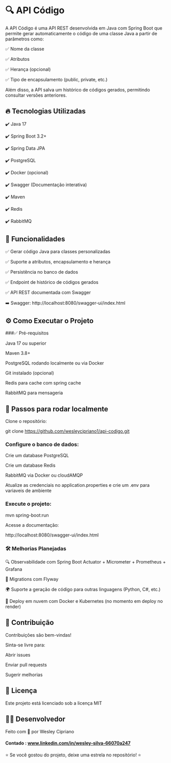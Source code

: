 # 🔍 API Código
A API Código é uma API REST desenvolvida em Java com Spring Boot que permite gerar automaticamente o código de uma classe Java a partir de parâmetros como:

✅ Nome da classe

✅ Atributos

✅ Herança (opcional)

✅ Tipo de encapsulamento (public, private, etc.)

Além disso, a API salva um histórico de códigos gerados, permitindo consultar versões anteriores.

## 🔥 Tecnologias Utilizadas
✔️ Java 17

✔️ Spring Boot 3.2+

✔️ Spring Data JPA

✔️ PostgreSQL

✔️ Docker (opcional)

✔️ Swagger (Documentação interativa)

✔️ Maven

✔️ Redis

✔️ RabbitMQ

## 🎯 Funcionalidades

✅ Gerar código Java para classes personalizadas

✅ Suporte a atributos, encapsulamento e herança

✅ Persistência no banco de dados

✅ Endpoint de histórico de códigos gerados

✅ API REST documentada com Swagger

➡️ Swagger: http://localhost:8080/swagger-ui/index.html

## ⚙️ Como Executar o Projeto

###✅ Pré-requisitos

Java 17 ou superior

Maven 3.8+

PostgreSQL rodando localmente ou via Docker

Git instalado (opcional)

Redis para cache com spring cache

RabbitMQ para mensageria

## 🚀 Passos para rodar localmente

Clone o repositório:

git clone https://github.com/wesleycipriano1/api-codigo.git


### Configure o banco de dados:

Crie um database PostgreSQL 

Crie um database Redis

RabbitMQ via Docker ou cloudAMQP

Atualize as credenciais no application.properties e crie um .env para variaveis de ambiente 

### Execute o projeto:

mvn spring-boot:run

Acesse a documentação:

http://localhost:8080/swagger-ui/index.html

### 🛠️ Melhorias Planejadas

🔍 Observabilidade com Spring Boot Actuator + Micrometer + Prometheus + Grafana

🐘 Migrations com Flyway


🌍 Suporte a geração de código para outras linguagens (Python, C#, etc.)

🚀 Deploy em nuvem com Docker e Kubernetes (no momento em deploy no render)

## 🤝 Contribuição

Contribuições são bem-vindas!

Sinta-se livre para:

Abrir issues

Enviar pull requests

Sugerir melhorias

## 📝 Licença
Este projeto está licenciado sob a licença MIT 

## 👨‍💻 Desenvolvedor

Feito com 💙 por Wesley Cipriano

#### Contado : www.linkedin.com/in/wesley-silva-66070a247

⭐ Se você gostou do projeto, deixe uma estrela no repositório! ⭐
